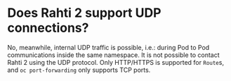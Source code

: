 # Does Rahti 2 support UDP connections?

No, meanwhile, internal UDP traffic is possible, i.e.: during Pod to Pod communications inside the same namespace. It is not possible to contact Rahti 2 using the UDP protocol. Only HTTP/HTTPS is supported for `Route`s, and `oc port-forwarding` only supports TCP ports.
